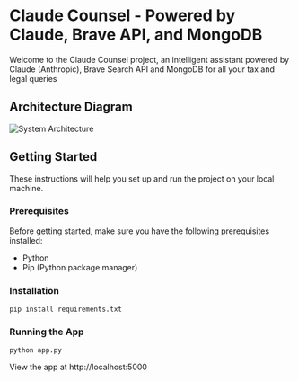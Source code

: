 # Claude Counsel - Powered by Claude, Brave API, and MongoDB

Welcome to the Claude Counsel project, an intelligent assistant powered by Claude (Anthropic), Brave Search API and MongoDB for all your tax and legal queries

## Architecture Diagram

![System Architecture](https://i.imgur.com/ZB4Qiqg.png)

## Getting Started

These instructions will help you set up and run the project on your local machine.

### Prerequisites

Before getting started, make sure you have the following prerequisites installed:

- Python
- Pip (Python package manager)

### Installation

```pip install requirements.txt```

### Running the App
```python app.py```

View the app at http://localhost:5000
